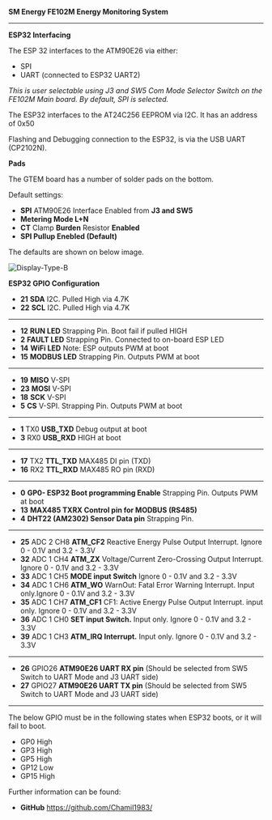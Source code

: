 **SM Energy FE102M Energy Monitoring System**

------------

**ESP32 Interfacing**

The ESP 32 interfaces to the ATM90E26 via either:
- SPI
- UART (connected to ESP32 UART2)

*This is user selectable using J3 and SW5 Com Mode Selector Switch  on the FE102M Main board.  By default, SPI is selected.*

The ESP32 interfaces to the AT24C256 EEPROM via I2C.  It has an address of 0x50

Flashing and Debugging connection to the ESP32, is via the USB UART (CP2102N).

**Pads**

The GTEM board has a number of solder pads on the bottom.

Default settings:
- **SPI** ATM90E26 Interface Enabled from **J3 and SW5**
- **Metering Mode L+N** 
- **CT** Clamp **Burden** Resistor **Enabled**
- **SPI Pullup Enebled (Default)**



The defaults are shown on below image.

![Display-Type-B](https://github.com/Chamil1983/GTEM-Grid-Tie-Energy-Monitor/blob/main/Datasheets%20and%20Information/GTEM%20Power%20Energy%20Monitor%20Board%20Overview.jpg?raw=true)


**ESP32 GPIO Configuration**

- **21**	**SDA**	I2C.  Pulled High via 4.7K
- **22**	**SCL**	I2C.  Pulled High via 4.7K

------------


- **12**		**RUN LED**	Strapping Pin. Boot fail if pulled HIGH
- **2**	    **FAULT LED**	Strapping Pin. Connected to on-board ESP LED
- **14**		**WiFi LED**	Note: ESP outputs PWM at boot
- **15**		**MODBUS LED**	Strapping Pin. Outputs PWM at boot

------------


- **19**	**MISO**		V-SPI
- **23**	**MOSI**		V-SPI
- **18**	**SCK**	V-SPI
- **5**		**CS**	V-SPI.  Strapping Pin. Outputs PWM at boot

------------
- **1**	TX0	**USB_TXD**	Debug output at boot
- **3**	RX0	**USB_RXD**	HIGH at boot

------------


- **17**	TX2	**TTL_TXD**	MAX485 DI pin (TXD)
- **16**	RX2	**TTL_RXD**	MAX485 RO pin (RXD)

------------


- **0**	**GP0- ESP32 Boot programming Enable**	Strapping Pin. Outputs PWM at boot
- **13**		**MAX485 TXRX Control pin for MODBUS (RS485)**	
- **4**	**DHT22 (AM2302) Sensor Data pin**	Strapping Pin. 

------------


- **25**	ADC 2 CH8	**ATM_CF2** Reactive Energy Pulse Output Interrupt.	Ignore 0 - 0.1V and 3.2 - 3.3V
- **32**	ADC 1 CH4	**ATM_ZX**	Voltage/Current Zero-Crossing Output Interrupt. Ignore 0 - 0.1V and 3.2 - 3.3V
- **33**	ADC 1 CH5	**MODE input Switch**	Ignore 0 - 0.1V and 3.2 - 3.3V
- **34**	ADC 1 CH6	**ATM_WO**	WarnOut: Fatal Error Warning Interrupt. Input only.Ignore 0 - 0.1V and 3.2 - 3.3V
- **35**	ADC 1 CH7	**ATM_CF1**	CF1: Active Energy Pulse Output Interrupt. input only. Ignore 0 - 0.1V and 3.2 - 3.3V
- **36**	ADC 1 CH0	**SET input Switch.**	Input only. Ignore 0 - 0.1V and 3.2 - 3.3V
- **39**	ADC 1 CH3	**ATM_IRQ Interrupt.**	Input only. Ignore 0 - 0.1V and 3.2 - 3.3V
------------


- **26**	GPIO26 **ATM90E26 UART RX pin**	(Should be selected from SW5 Switch to UART Mode and J3 UART side)
- **27**	GPIO27 **ATM90E26 UART TX pin**	 (Should be selected from SW5 Switch to UART Mode and J3 UART side)


------------

The below GPIO must be in the following states when ESP32 boots, or it will fail to boot.

- GP0	High
- GP3	High
- GP5	High
- GP12	Low
- GP15	High



Further information can be found:

- **GitHub**  https://github.com/Chamil1983/




